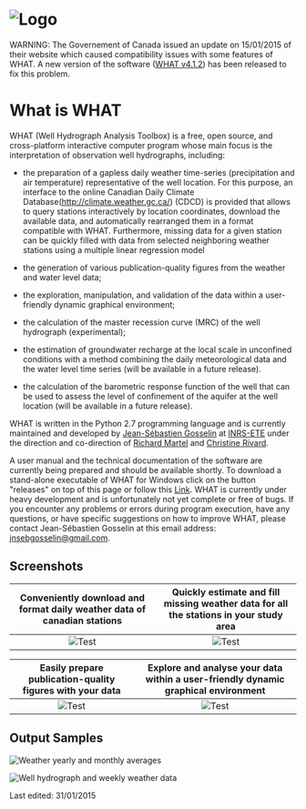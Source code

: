 ![Logo](https://github.com/jnsebgosselin/WHAT/blob/master/Images/WHAT_banner_lowres(150).png)
====

WARNING: The Governement of Canada issued an update on 15/01/2015 of their website which caused compatibility issues with some features of WHAT. A new version of the software ([WHAT v4.1.2](https://github.com/jnsebgosselin/WHAT/releases)) has been released to fix this problem.

What is WHAT
============
WHAT (Well Hydrograph Analysis Toolbox) is a free, open source, and cross-platform interactive computer program whose main focus is the interpretation of observation well hydrographs, including:
* the preparation of a gapless daily weather time-series (precipitation and air temperature) representative of the well location. For this purpose, an interface to the online Canadian Daily Climate Database(http://climate.weather.gc.ca/) (CDCD) is provided that allows to query stations interactively by location coordinates, download the available data, and automatically rearranged them in a format compatible with WHAT. Furthermore, missing data for a given station can be quickly filled with data from selected neighboring weather stations using a multiple linear regression model
* the generation of various publication-quality figures from the weather and water level data;

* the exploration, manipulation, and validation of the data within a user-friendly dynamic graphical environment;

* the calculation of the master recession curve (MRC) of the well hydrograph (experimental);

* the estimation of groundwater recharge at the local scale in unconfined conditions with a method combining the daily meteorological data and the water level time series (will be available in a future release).

* the calculation of the barometric response function of the well that can be used to assess the level of confinement of the aquifer at the well location (will be available in a future release).

WHAT is written in the Python 2.7 programming language and is currently maintained and developed by [Jean-Sébastien Gosselin](http://www.liamg.ca/en/about-us/jean-sebastien-gosselin/) at [INRS-ETE](http://ete.inrs.ca/) under the direction and co-direction of [Richard Martel](http://www.inrs.ca/richard-martel) and [Christine Rivard](http://science.gc.ca/default.asp?lang=En&n=E3024D2D-1&xsl=sdmtprofile&xml=E3024D2D-1AB4-4F74-AF13-755D0DCF3E13&formid=B03536B8-8F8E-4BC1-A5BF-D62B13F57A8B&showfromadmin=1&readonly=true).

A user manual and the technical documentation of the software are currently being prepared and should be available shortly. To download a stand-alone executable of WHAT for Windows click on the button "releases" on top of this page or follow this [Link](https://github.com/jnsebgosselin/WHAT/releases). WHAT is currently under heavy development and is unfortunately not yet complete or free of bugs. If you encounter any problems or errors during program execution, have any questions, or have specific suggestions on how to improve WHAT, please contact Jean-Sébastien Gosselin at this email address: jnsebgosselin@gmail.com.

Screenshots
----------------------------------------

| Conveniently download and format daily weather data of canadian stations | Quickly estimate and fill missing weather data for all the stations in your study area |
| :-----------: | :-----------: |
| ![Test](https://github.com/jnsebgosselin/WHAT/blob/master/Images/WHAT_Screenshot000.png)  |![Test](https://github.com/jnsebgosselin/WHAT/blob/master/Images/WHAT_Screenshot001.png)  |

| Easily prepare publication-quality figures with your data  | Explore and analyse your data within a user-friendly dynamic graphical environment |
| :-----------: | :-----------: |
| ![Test](https://github.com/jnsebgosselin/WHAT/blob/master/Images/WHAT_Screenshot002.png)  |![Test](https://github.com/jnsebgosselin/WHAT/blob/master/Images/WHAT_Screenshot003.png)  |

Output Samples
---------------
![Weather yearly and monthly averages](https://github.com/jnsebgosselin/WHAT/blob/master/Images/Normals_Marieville.png)

![Well hydrograph and weekly weather data](https://github.com/jnsebgosselin/WHAT/blob/master/Images/hydrograph_PO07.png)


Last edited: 31/01/2015
